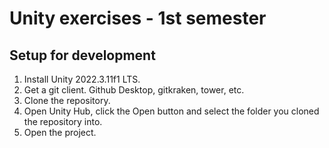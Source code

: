 # Unity exercises - 1st semester

## Setup for development

1. Install Unity 2022.3.11f1 LTS.
2. Get a git client. Github Desktop, gitkraken, tower, etc.
3. Clone the repository.
4. Open Unity Hub, click the Open button and select the folder you cloned the repository into.
5. Open the project.
